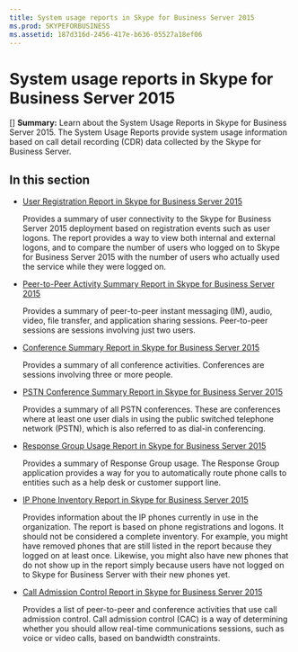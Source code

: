 ```yaml
---
title: System usage reports in Skype for Business Server 2015
ms.prod: SKYPEFORBUSINESS
ms.assetid: 187d316d-2456-417e-b636-05527a18ef06
---
```



# System usage reports in Skype for Business Server 2015
[] **Summary:** Learn about the System Usage Reports in Skype for Business Server 2015.
The System Usage Reports provide system usage information based on call detail recording (CDR) data collected by the Skype for Business Server.
  
    
    


## In this section


-  [User Registration Report in Skype for Business Server 2015](user-registration-report-in-skype-for-business-server-2015.md)
    
    Provides a summary of user connectivity to the Skype for Business Server 2015 deployment based on registration events such as user logons. The report provides a way to view both internal and external logons, and to compare the number of users who logged on to Skype for Business Server 2015 with the number of users who actually used the service while they were logged on.
    
  
-  [Peer-to-Peer Activity Summary Report in Skype for Business Server 2015](peer-to-peer-activity-summary-report-in-skype-for-business-server-2015.md)
    
    Provides a summary of peer-to-peer instant messaging (IM), audio, video, file transfer, and application sharing sessions. Peer-to-peer sessions are sessions involving just two users.
    
  
-  [Conference Summary Report in Skype for Business Server 2015](conference-summary-report-in-skype-for-business-server-2015.md)
    
    Provides a summary of all conference activities. Conferences are sessions involving three or more people.
    
  
-  [PSTN Conference Summary Report in Skype for Business Server 2015](pstn-conference-summary-report-in-skype-for-business-server-2015.md)
    
    Provides a summary of all PSTN conferences. These are conferences where at least one user dials in using the public switched telephone network (PSTN), which is also referred to as dial-in conferencing.
    
  
-  [Response Group Usage Report in Skype for Business Server 2015](response-group-usage-report-in-skype-for-business-server-2015.md)
    
    Provides a summary of Response Group usage. The Response Group application provides a way for you to automatically route phone calls to entities such as a help desk or customer support line.
    
  
-  [IP Phone Inventory Report in Skype for Business Server 2015](ip-phone-inventory-report-in-skype-for-business-server-2015.md)
    
    Provides information about the IP phones currently in use in the organization. The report is based on phone registrations and logons. It should not be considered a complete inventory. For example, you might have removed phones that are still listed in the report because they logged on at least once. Likewise, you might also have new phones that do not show up in the report simply because users have not logged on to Skype for Business Server with their new phones yet.
    
  
-  [Call Admission Control Report in Skype for Business Server 2015](call-admission-control-report-in-skype-for-business-server-2015.md)
    
    Provides a list of peer-to-peer and conference activities that use call admission control. Call admission control (CAC) is a way of determining whether you should allow real-time communications sessions, such as voice or video calls, based on bandwidth constraints.
    
  


